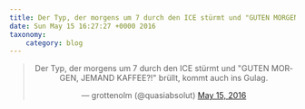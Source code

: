 ```yaml
---
title: Der Typ, der morgens um 7 durch den ICE stürmt und "GUTEN MORGEN, JEMAND KAFFEE?!" brüllt, kommt auch ins Gulag.
date: Sun May 15 16:27:27 +0000 2016
taxonomy:
    category: blog
---
```

<blockquote class="twitter-tweet" align="center"><p lang="de" dir="ltr">Der Typ, der morgens um 7 durch den ICE stürmt und &quot;GUTEN MORGEN, JEMAND KAFFEE?!&quot; brüllt, kommt auch ins Gulag.</p>&mdash; grottenolm (@quasiabsolut) <a href="https://twitter.com/quasiabsolut/status/731720628470984704">May 15, 2016</a></blockquote>
